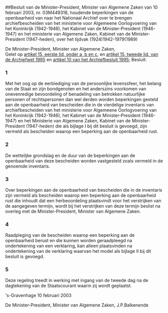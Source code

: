 <meta http-equiv='Content-Type' content='text/html; charset=utf-8' />

##Besluit van de Minister-President, Minister van Algemene Zaken van 10 februari 2003, nr. 03M449318, houdende beperkingen van de openbaarheid van naar het Nationaal Archief over te brengen archiefbescheiden van het ministerie voor Algemeene Oorlogvoering van het Koninkrijk (1942-1946), het Kabinet van de Minister-President (1946-1947) en het ministerie van Algemene Zaken, Kabinet van de Minister-President (1947-heden), over het tijdvak (1924)1942-1979(1989)

De Minister-President, Minister van Algemene Zaken,  
Gelet op [artikel 15, eerste lid, onder a, b en c](../../../../../../../../../../wet/archiefwet/1995/BWBR0007376/README.md), en [artikel 15, tweede lid, van de Archiefwet 1995](../../../../../../../../../../wet/archiefwet/1995/BWBR0007376/README.md) en [artikel 10 van het Archiefbesluit 1995](../../../../../../../../../../AMvB/archiefbesluit/1995/BWBR0007748/README.md);
Besluit:    

### 1  

Met het oog op de eerbiediging van de persoonlijke levenssfeer, het belang van de Staat en zijn bondgenoten en het anderszins voorkomen van onevenredige bevoordeling of benadeling van betrokken natuurlijke personen of rechtspersonen dan wel derden worden beperkingen gesteld aan de openbaarheid van bescheiden die in de vierdelige inventaris van archiefbescheiden van het ministerie voor Algemeene Oorlogvoering van het Koninkrijk (1942-1946), het Kabinet van de Minister-President (1946-1947) en het Ministerie van Algemene Zaken, Kabinet van de Minister-President (1947-heden) die als bijlage I bij dit besluit is gevoegd, zijn vermeld als bescheiden waarop een beperking aan de openbaarheid rust.  

### 2  

De wettelijke grondslag en de duur van de beperkingen aan de openbaarheid van deze bescheiden worden vastgesteld zoals vermeld in de genoemde inventaris.  

### 3  

Over beperkingen aan de openbaarheid van bescheiden die in de inventaris zijn vermeld als bescheiden waarop een beperking aan de openbaarheid rust die inhoudt dat een herbeoordeling plaatsvindt voor het verstrijken van de aangegeven termijn, wordt bij het verstrijken van deze termijn beslist na overleg met de Minister-President, Minister van Algemene Zaken.  

### 4  

Raadpleging van de bescheiden waarop een beperking aan de openbaarheid berust en die kunnen worden geraadpleegd na ondertekening van een verklaring, kan alleen plaatsvinden na ondertekening van de verklaring waarvan het model als bijlage II bij dit besluit is gevoegd.  

### 5  

Deze regeling treedt in werking met ingang van de tweede dag na de dagtekening van de Staatscourant waarin zij wordt geplaatst.  

's-Gravenhage 
10 februari 2003    

De 
Minister-President, 
Minister van Algemene Zaken, 
J.P.Balkenende    
